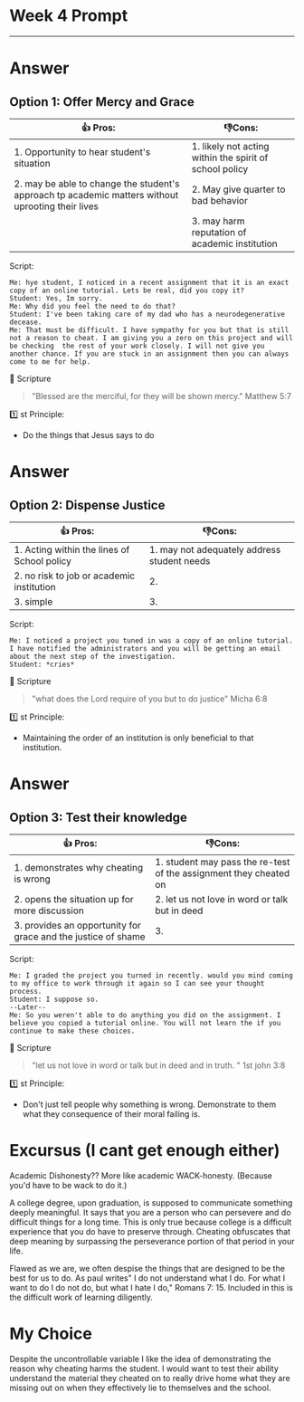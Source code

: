 # Week 4 Prompt 

---
# Answer
## Option 1: Offer Mercy and Grace

|👍 Pros:| 👎Cons:|
|-----|------|
|1. Opportunity to hear student's situation                                                           |1. likely not acting within the spirit of school policy|
|2. may be able to change  the student's approach tp  academic matters  without uprooting their lives|2. May give quarter to bad behavior|
|   |3. may harm reputation of academic institution|

Script:

    Me: hye student, I noticed in a recent assignment that it is an exact copy of an online tutorial. Lets be real, did you copy it?
    Student: Yes, Im sorry.
    Me: Why did you feel the need to do that?
    Student: I've been taking care of my dad who has a neurodegenerative decease.
    Me: That must be difficult. I have sympathy for you but that is still not a reason to cheat. I am giving you a zero on this project and will be checking  the rest of your work closely. I will not give you another chance. If you are stuck in an assignment then you can always come to me for help. 

📖 Scripture
>"Blessed are the merciful, for they will be shown mercy." Matthew 5:7

1️⃣ st Principle:
- Do the things that Jesus says to do

# Answer
## Option 2: Dispense Justice

|👍 Pros:| 👎Cons:|
|-----|------|
|1. Acting within the lines of School policy |1. may not adequately address student needs |
|2. no risk to job or academic institution|2. |
|3. simple |3. |

Script:

    Me: I noticed a project you tuned in was a copy of an online tutorial. I have notified the administrators and you will be getting an email about the next step of the investigation. 
    Student: *cries*

📖 Scripture
>"what does the Lord require of you but to do justice"  Micha 6:8

1️⃣ st Principle:
- Maintaining the order of an institution is only beneficial to that institution.  


# Answer
## Option 3: Test their knowledge

|👍 Pros:| 👎Cons:|
|-----|------|
|1. demonstrates why cheating is wrong|1. student may pass the re-test of the assignment they cheated on|
|2. opens the situation up for more discussion|2. let us not love in word or talk but in deed|
|3. provides an opportunity for grace  and the justice of shame |3. |

Script:

    Me: I graded the project you turned in recently. would you mind coming to my office to work through it again so I can see your thought process.  
    Student: I suppose so.
    --Later--
    Me: So you weren't able to do anything you did on the assignment. I believe you copied a tutorial online. You will not learn the if you continue to make these choices. 

📖 Scripture
>"let us not love in word or talk but in deed and in truth. " 1st john 3:8

1️⃣ st Principle:
- Don't just tell people why something is wrong. Demonstrate to them what they consequence of their moral failing is. 
 

# Excursus (I cant get enough either)
Academic Dishonesty?? More like academic WACK-honesty. (Because you'd have to be wack to do it.)

A college degree, upon graduation, is supposed to communicate something deeply meaningful. It says that you are a person who can persevere and do difficult things for a long time. This is only true because college is a difficult experience that you do have to preserve through. Cheating obfuscates that deep meaning by surpassing the perseverance portion of that period in your life. 

Flawed as we are, we often despise the things that are designed to be the best for us to do. As paul writes" I do not understand what I do. For what I want to do I do not do, but what I hate I do," Romans 7: 15. Included in this is the difficult work of learning diligently. 


# My Choice
Despite the uncontrollable variable I like the idea of demonstrating the reason why cheating harms the student. I would want to test their ability understand the material they cheated on to really drive home what they are missing out on when they effectively lie to themselves and the school.